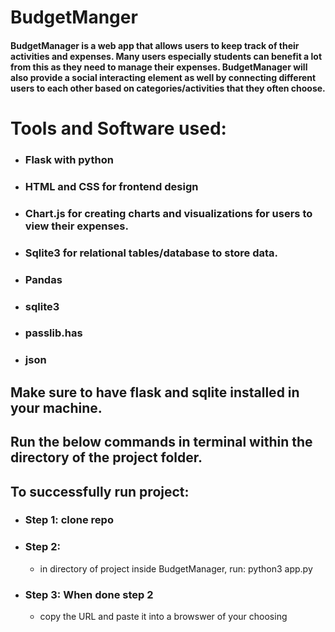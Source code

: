 # BudgetManger

#### BudgetManager is a web app that allows users to keep track of their activities and expenses. Many users especially students can benefit a lot from this as they need to manage their expenses. BudgetManager will also provide a social interacting element as well by connecting different users to each other based on categories/activities that they often choose.

# Tools and Software used:
  - ### Flask with python
  - ### HTML and CSS for frontend design
  - ### Chart.js for creating charts and visualizations for users to view their expenses.
  - ### Sqlite3 for relational tables/database to store data.
  - ### Pandas
  - ### sqlite3
  - ### passlib.has
  - ### json

## Make sure to have flask and sqlite installed in your machine.

## Run the below commands in terminal within the directory of the project folder.

## To successfully run project:
- ### Step 1: clone repo

- ### Step 2:
  - in directory of project inside BudgetManager, run:  python3 app.py

- ### Step 3: When done step 2
  -  copy the URL and paste it into a browswer of your choosing
